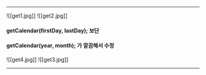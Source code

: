 
---

![[get1.jpg]]
![[get2.jpg]]
#### getCalendar(firstDay, lastDay); 보단
#### getCalendar(year, month); 가 깔끔해서 수정

![[get4.jpg]]
![[get3.jpg]]

---
